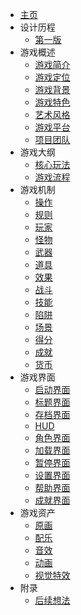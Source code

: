 * [主页](/homepage)
* 设计历程
	* [第一版](/design_history/version_1_0_0)
* 游戏概述
	* [游戏简介](/game_overview/game_introduction)
	* [游戏定位](/game_overview/game_positioning)
	* [游戏背景](/game_overview/game_background_story)
	* [游戏特色](/game_overview/game_features)
	* [艺术风格](/game_overview/art_style)
	* [游戏平台](/game_overview/game_platform)
	* [项目团队](/game_overview/project_team)
* 游戏大纲
	* [核心玩法](/game_outline/core_mechanics)
	* [游戏流程](/game_outline/game_walkthrough)
* 游戏机制
	* [操作](/game_mechanics/controls)
	* [规则](/game_mechanics/rules)
	* [玩家](/game_mechanics/player)
	* [怪物](/game_mechanics/monsters)
	* [武器](/game_mechanics/weapons)
	* [道具](/game_mechanics/items)
	* [效果](/game_mechanics/effects)
	* [战斗](/game_mechanics/fight)
	* [技能](/game_mechanics/skills)
	* [陷阱](/game_mechanics/traps)
	* [场景](/game_mechanics/scenes)
	* [得分](/game_mechanics/scores)
	* [成就](/game_mechanics/achievements)
	* [货币](/game_mechanics/currencies)
* 游戏界面
	* [启动界面](/game_interface/splash_screen)
	* [标题界面](/game_interface/title_screen)
	* [存档界面](/game_interface/save_screen)
	* [HUD](/game_interface/hud)
	* [角色界面](/game_interface/character_screen)
	* [加载界面](/game_interface/loading_screen)
	* [暂停界面](/game_interface/pause_screen)
	* [设置界面](/game_interface/setting_screen)
	* [帮助界面](/game_interface/help_screen)
	* [成就界面](/game_interface/achievement_screen)
* 游戏资产
	* [原画](/game_assets/original_paintings)
	* [配乐](/game_assets/soundtracks)
	* [音效](/game_assets/sound_effects)
	* [动画](/game_assets/animations)
	* [视觉特效](/game_assets/visual_effects)
* 附录
	* [后续想法](/extras/future_ideas)